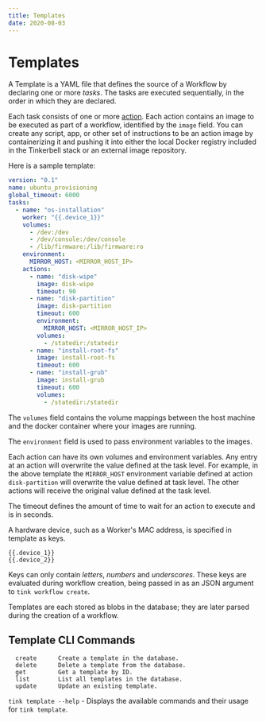 ```yaml
---
title: Templates
date: 2020-08-03
---
```


# Templates

A Template is a YAML file that defines the source of a Workflow by declaring one or more _tasks_.
The tasks are executed sequentially, in the order in which they are declared.

Each task consists of one or more [action].
Each action contains an image to be executed as part of a workflow, identified by the `image` field.
You can create any script, app, or other set of instructions to be an action image by containerizing it and pushing it into either the local Docker registry included in the Tinkerbell stack or an external image repository.

Here is a sample template:

```yaml
version: "0.1"
name: ubuntu_provisioning
global_timeout: 6000
tasks:
  - name: "os-installation"
    worker: "{{.device_1}}"
    volumes:
      - /dev:/dev
      - /dev/console:/dev/console
      - /lib/firmware:/lib/firmware:ro
    environment:
      MIRROR_HOST: <MIRROR_HOST_IP>
    actions:
      - name: "disk-wipe"
        image: disk-wipe
        timeout: 90
      - name: "disk-partition"
        image: disk-partition
        timeout: 600
        environment:
          MIRROR_HOST: <MIRROR_HOST_IP>
        volumes:
          - /statedir:/statedir
      - name: "install-root-fs"
        image: install-root-fs
        timeout: 600
      - name: "install-grub"
        image: install-grub
        timeout: 600
        volumes:
          - /statedir:/statedir
```

The `volumes` field contains the volume mappings between the host machine and the docker container where your images are running.

The `environment` field is used to pass environment variables to the images.

Each action can have its own volumes and environment variables.
Any entry at an action will overwrite the value defined at the task level.
For example, in the above template the `MIRROR_HOST` environment variable defined at action `disk-partition` will overwrite the value defined at task level.
The other actions will receive the original value defined at the task level.

The timeout defines the amount of time to wait for an action to execute and is in seconds.

A hardware device, such as a Worker's MAC address, is specified in template as keys.

```text
{{.device_1}}
{{.device_2}}
```

Keys can only contain _letters_, _numbers_ and _underscores_.
These keys are evaluated during workflow creation, being passed in as an JSON argument to `tink workflow create`.

Templates are each stored as blobs in the database; they are later parsed during the creation of a workflow.

## Template CLI Commands

```text
  create      Create a template in the database.
  delete      Delete a template from the database.
  get         Get a template by ID.
  list        List all templates in the database.
  update      Update an existing template.
```

`tink template --help` - Displays the available commands and their usage for `tink template`.

[action]: /actions/action-architecture
